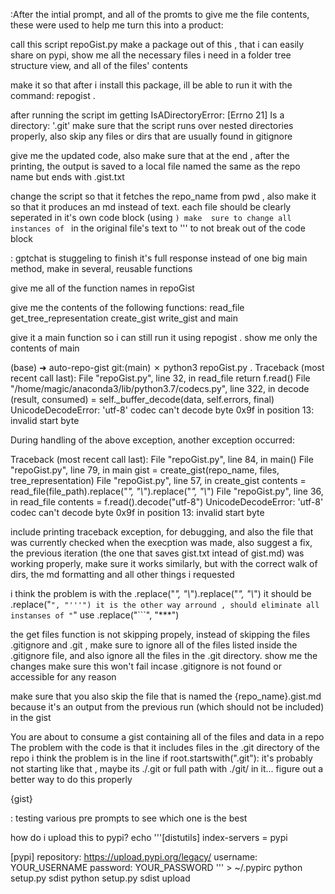 :After the intial prompt, and all of the promts to give me the file contents, these were used to help me turn this into a product:


call this script repoGist.py
make a package out of this , that i can easily share on pypi, show me all the necessary files i need in a folder tree structure view, and all of the files' contents 

make it so that after i install this package, ill be able to run it with the command:
repogist .

after running the script im getting 
IsADirectoryError: [Errno 21] Is a directory: '.git'
make sure that the script runs over nested directories properly, also skip any files or dirs that are usually found in gitignore

give me the updated code, also make sure that at the end , after the printing, the output is saved to a local file named the same as the repo name but ends with .gist.txt

change the script so that it fetches the repo_name from pwd , also make it so that it produces an md instead of text. each file should be clearly seperated in it's own code block (using ```) make  sure to change all instances of ``` in the original file's text to ''' to not break out of the code block

: gptchat is stuggeling to finish it's full response
instead of one big main method, make in several, reusable functions

give me all of the function names in repoGist

give me the contents of the following functions:
read_file
get_tree_representation
create_gist
write_gist
and main

give it a main function so i can still run it using repogist .
show me only the contents of main

(base) ➜  auto-repo-gist git:(main) ✗ python3 repoGist.py .
Traceback (most recent call last):
  File "repoGist.py", line 32, in read_file
    return f.read()
  File "/home/magic/anaconda3/lib/python3.7/codecs.py", line 322, in decode
    (result, consumed) = self._buffer_decode(data, self.errors, final)
UnicodeDecodeError: 'utf-8' codec can't decode byte 0x9f in position 13: invalid start byte

During handling of the above exception, another exception occurred:

Traceback (most recent call last):
  File "repoGist.py", line 84, in <module>
    main()
  File "repoGist.py", line 79, in main
    gist = create_gist(repo_name, files, tree_representation)
  File "repoGist.py", line 57, in create_gist
    contents = read_file(file_path).replace("*", "\\*").replace("_", "\\_")
  File "repoGist.py", line 36, in read_file
    contents = f.read().decode("utf-8")
UnicodeDecodeError: 'utf-8' codec can't decode byte 0x9f in position 13: invalid start byte


include printing traceback exception, for debugging, and also the file that was currently checked when the execption was made, also suggest a fix, the previous iteration (the one that saves gist.txt intead of gist.md) was working properly, make sure it works similarly, but with the correct walk of dirs, the md formatting and all other things i requested

i think the problem is with the .replace("*", "\\*").replace("_", "\\_")
it should be .replace("```", "'''")
it is the other way arround , should eliminate all instanses of "```"
use .replace("```", "***")

the get files function is not skipping propely, instead of skipping the files .gitignore and .git , make sure to ignore all of the files listed inside the .gitignore file, and also ignore all the files in the .git directory. show me the changes
make sure this won't fail incase .gitignore is not found or accessible for any reason

make sure that you also skip the file that is named the {repo_name}.gist.md because it's an output from the previous run (which should not be included) in the gist


You are about to consume a gist containing all of the files and data in a repo
The problem with the code is that it includes files in the .git directory of the repo
i think the problem is in the line
if root.startswith(".git"):
it's probably not starting like that , maybe its ./.git or full path with ./git/ in it... figure out a better way to do this properly

{gist}

: testing various pre prompts to see which one is the best


how do i upload this to pypi?
echo '''[distutils]
index-servers =
  pypi

[pypi]
repository: https://upload.pypi.org/legacy/
username: YOUR_USERNAME
password: YOUR_PASSWORD
''' > ~/.pypirc 
python setup.py sdist
python setup.py sdist upload
